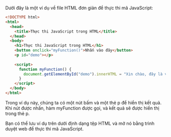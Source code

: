 Dưới đây là một ví dụ về file HTML đơn giản để thực thi mã JavaScript:

```html
<!DOCTYPE html>
<html>
  <head>
    <title>Thực thi JavaScript trong HTML</title>
  </head>
  <body>
    <h1>Thực thi JavaScript trong HTML</h1>
    <button onclick="myFunction()">Nhấn vào đây</button>
    <p id="demo"></p>
    
    <script>
      function myFunction() {
        document.getElementById("demo").innerHTML = "Xin chào, đây là ví dụ về thực thi mã JavaScript trong HTML!";
      }
    </script>
  </body>
</html>
```

Trong ví dụ này, chúng ta có một nút bấm và một thẻ p để hiển thị kết quả. Khi nút được nhấn, hàm myFunction được gọi, và kết quả sẽ được hiển thị trong thẻ p.

Bạn có thể lưu ví dụ trên dưới định dạng tệp HTML và mở nó bằng trình duyệt web để thực thi mã JavaScript.
